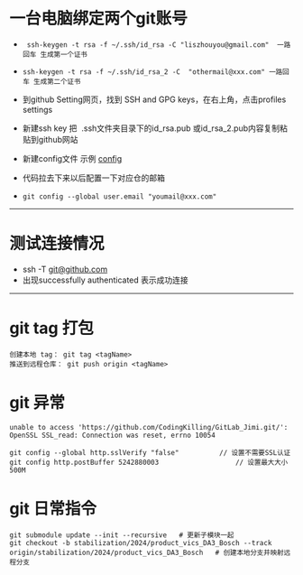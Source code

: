 # 一台电脑绑定两个git账号

- ` ssh-keygen -t rsa -f ~/.ssh/id_rsa -C "liszhouyou@gmail.com"  一路回车 生成第一个证书`
    
- `ssh-keygen -t rsa -f ~/.ssh/id_rsa_2 -C  "othermail@xxx.com" 一路回车 生成第二个证书`
    
- 到github Setting网页，找到 SSH and GPG keys，在右上角，点击profiles settings
    
- 新建ssh key 把  .ssh文件夹目录下的id\_rsa.pub 或id\_rsa_2.pub内容复制粘贴到github网站
    
- 新建config文件 示例 [config](../../../_resources/config)
    
- 代码拉去下来以后配置一下对应仓的邮箱
- `git config --global user.email "youmail@xxx.com"
`
* * *

# 测试连接情况

- ssh -T git@github.com
- 出现successfully authenticated 表示成功连接

***
# git tag 打包
```
创建本地 tag： git tag <tagName> 
推送到远程仓库： git push origin <tagName> 
```

# git 异常
```
unable to access 'https://github.com/CodingKilling/GitLab_Jimi.git/': OpenSSL SSL_read: Connection was reset, errno 10054

git config --global http.sslVerify "false"			// 设置不需要SSL认证
git config http.postBuffer 5242880003					// 设置最大大小500M

```
# git 日常指令
```
git submodule update --init --recursive   # 更新子模块一起
git checkout -b stabilization/2024/product_vics_DA3_Bosch --track origin/stabilization/2024/product_vics_DA3_Bosch   # 创建本地分支并映射远程分支

```


